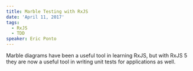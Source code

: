 ```yaml
---
title: Marble Testing with RxJS
date: 'April 11, 2017'
tags:
  - RxJS
  - TDD
speaker: Eric Ponto
---
```


Marble diagrams have been a useful tool in learning RxJS, but with RxJS 5 they are now a useful tool in writing unit tests for applications as well.

